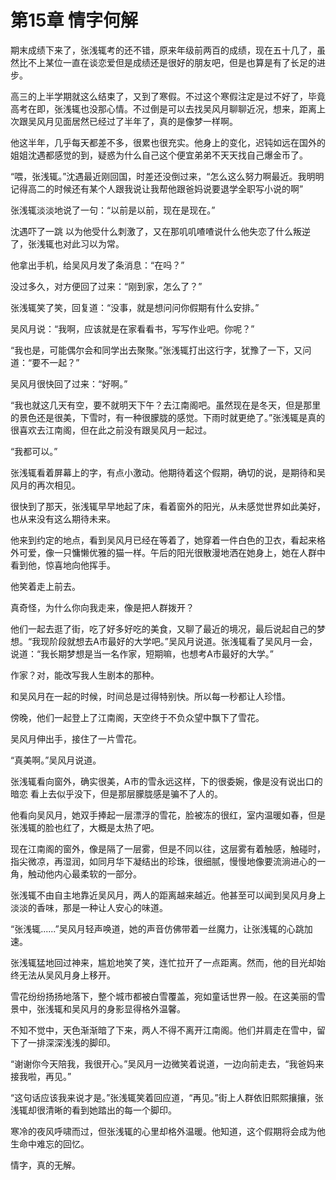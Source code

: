 ﻿# 第15章 情字何解

期末成绩下来了，张浅辄考的还不错，原来年级前两百的成绩，现在五十几了，虽然比不上某位一直在谈恋爱但是成绩还是很好的朋友吧，但是也算是有了长足的进步。

高三的上半学期就这么结束了，又到了寒假。不过这个寒假注定是过不好了，毕竟高考在即，张浅辄也没那心情。不过倒是可以去找吴风月聊聊近况，想来，距离上次跟吴风月见面居然已经过了半年了，真的是像梦一样啊。

他这半年，几乎每天都差不多，很累也很充实。他身上的变化，迟钝如远在国外的姐姐沈遇都感觉的到，疑惑为什么自己这个便宜弟弟不天天找自己爆金币了。

“喂，张浅辄。”沈遇最近刚回国，时差还没倒过来，“怎么这么努力啊最近。我明明记得高二的时候还有某个人跟我说让我帮他跟爸妈说要退学全职写小说的啊”

张浅辄淡淡地说了一句：“以前是以前，现在是现在。”

沈遇吓了一跳 以为他受什么刺激了，又在那叽叽喳喳说什么他失恋了什么叛逆了，张浅辄也对此习以为常。

他拿出手机，给吴风月发了条消息：“在吗？”

没过多久，对方便回了过来：“刚到家，怎么了？”

张浅辄笑了笑，回复道：“没事，就是想问问你假期有什么安排。”

吴风月说：“我啊，应该就是在家看看书，写写作业吧。你呢？”

“我也是，可能偶尔会和同学出去聚聚。”张浅辄打出这行字，犹豫了一下，又问道：“要不一起？”

吴风月很快回了过来：“好啊。”

“我也就这几天有空，要不就明天下午？去江南阁吧。虽然现在是冬天，但是那里的景色还是很美，下雪时，有一种很朦胧的感觉。下雨时就更绝了。”张浅辄是真的很喜欢去江南阁，但在此之前没有跟吴风月一起过。

“我都可以。”

张浅辄看着屏幕上的字，有点小激动。他期待着这个假期，确切的说，是期待和吴风月的再次相见。

很快到了那天，张浅辄早早地起了床，看着窗外的阳光，从未感觉世界如此美好，也从来没有这么期待未来。

他来到约定的地点，看到吴风月已经在等着了，她穿着一件白色的卫衣，看起来格外可爱，像一只慵懒优雅的猫一样。午后的阳光很散漫地洒在她身上，她在人群中看到他，惊喜地向他挥手。

他笑着走上前去。

真奇怪，为什么你向我走来，像是把人群拨开？

他们一起去逛了街，吃了好多好吃的美食，又聊了最近的境况，最后说起自己的梦想。“我现阶段就想去A市最好的大学吧。”吴风月说道。张浅辄看了吴风月一会，说道：“我长期梦想是当一名作家，短期嘛，也想考A市最好的大学。”

作家？对，能改写我人生剧本的那种。

和吴风月在一起的时候，时间总是过得特别快。所以每一秒都让人珍惜。

傍晚，他们一起登上了江南阁，天空终于不负众望中飘下了雪花。

吴风月伸出手，接住了一片雪花。

“真美啊。”吴风月说道。

张浅辄看向窗外，确实很美，A市的雪永远这样，下的很委婉，像是没有说出口的暗恋 看上去似乎没下，但是那层朦胧感是骗不了人的。

他看向吴风月，她双手捧起一层漂浮的雪花，脸被冻的很红，室内温暖如春，但是张浅辄的脸也红了，大概是太热了吧。

现在江南阁的窗外，像是隔了一层雾，但是不同以往，这层雾有着触感，触碰时，指尖微凉，再湿润，如同月华下凝结出的珍珠，很细腻，慢慢地像要流淌进心的一角，触动他内心最柔软的一部分。

张浅辄不由自主地靠近吴风月，两人的距离越来越近。他甚至可以闻到吴风月身上淡淡的香味，那是一种让人安心的味道。

“张浅辄......”吴风月轻声唤道，她的声音仿佛带着一丝魔力，让张浅辄的心跳加速。

张浅辄猛地回过神来，尴尬地笑了笑，连忙拉开了一点距离。然而，他的目光却始终无法从吴风月身上移开。

雪花纷纷扬扬地落下，整个城市都被白雪覆盖，宛如童话世界一般。在这美丽的雪景中，张浅辄和吴风月的身影显得格外温馨。

不知不觉中，天色渐渐暗了下来，两人不得不离开江南阁。他们并肩走在雪中，留下了一排深深浅浅的脚印。

“谢谢你今天陪我，我很开心。”吴风月一边微笑着说道，一边向前走去，“我爸妈来接我啦，再见。”

“这句话应该我来说才是。”张浅辄笑着回应道，“再见。”街上人群依旧熙熙攘攘，张浅辄却很清晰的看到她踏出的每一个脚印。

寒冷的夜风呼啸而过，但张浅辄的心里却格外温暖。他知道，这个假期将会成为他生命中难忘的回忆。

情字，真的无解。

